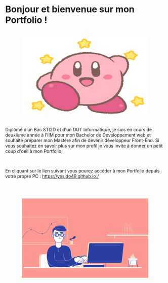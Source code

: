 # Bonjour et bienvenue sur mon Portfolio !

<br/>
<div align="center">
<img src="https://github.com/YesIDo49/YesIDo49/blob/c660300df079b39aa56e6b6094a9d5d94d495e8a/kirby.gif" alt="Kirby says hi" width="400" height="250" />
</div>
<br/>



Diplômé d’un Bac STI2D et d'un DUT Informatique, je suis en cours de deuxième année à l'IIM pour mon Bachelor de Développement web et souhaite préparer mon Mastère afin de devenir développeur Front-End. Si vous souhaitez en savoir plus sur mon profil je vous invite à donner un petit coup d'oeil à mon Portfolio;


<br/>

En cliquant sur le lien suivant vous pourez accéder à mon Portfolio depuis votre propre PC : https://yesido49.github.io./ 

<br/><br/>

<div align="center">
<img src="https://github.com/YesIDo49/YesIDo49/blob/c660300df079b39aa56e6b6094a9d5d94d495e8a/working.gif" alt="working" width="400" height="250" />
</div>
<br/>
